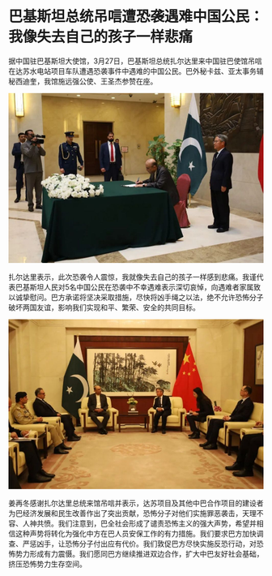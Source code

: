 # 巴基斯坦总统吊唁遭恐袭遇难中国公民：我像失去自己的孩子一样悲痛

据中国驻巴基斯坦大使馆，3月27日，巴基斯坦总统扎尔达里来中国驻巴使馆吊唁在达苏水电站项目车队遭遇恐袭事件中遇难的中国公民。巴外秘卡兹、亚太事务辅秘西迪奎，我馆施远强公使、王圣杰参赞在座。

![9b25b43bbb5a8703de8017ce06e48760.jpg](https://raw.githubusercontent.com/qqhsx/qqnews_image/main/2024/03/27/巴基斯坦总统吊唁遭恐袭遇难中国公民：我像失去自己的孩子一样悲痛/9b25b43bbb5a8703de8017ce06e48760.jpg)

扎尔达里表示，此次恐袭令人震惊，我就像失去自己的孩子一样感到悲痛。我谨代表巴基斯坦人民对5名中国公民在恐袭中不幸遇难表示深切哀悼，向遇难者家属致以诚挚慰问。巴方承诺将坚决采取措施，尽快将凶手绳之以法，绝不允许恐怖分子破坏两国友谊，影响我们实现和平、繁荣、安全的共同目标。

![dab76c9fa5e01b16378ae11b1d259fa3.jpg](https://raw.githubusercontent.com/qqhsx/qqnews_image/main/2024/03/27/巴基斯坦总统吊唁遭恐袭遇难中国公民：我像失去自己的孩子一样悲痛/dab76c9fa5e01b16378ae11b1d259fa3.jpg)

姜再冬感谢扎尔达里总统来馆吊唁并表示，达苏项目及其他中巴合作项目的建设者为巴经济发展和民生改善作出了突出贡献，恐怖分子对他们实施罪恶袭击，天理不容、人神共愤。我们注意到，巴全社会形成了谴责恐怖主义的强大声势，希望并相信这种声势将转化为强化中方在巴人员安保工作的有力措施。我们要求巴方加快调查、严惩凶手，让恐怖分子付出应有代价。我们敦促巴方尽快实施反恐行动，对恐怖势力形成有力震慑。我们愿同巴方继续推进双边合作，扩大中巴友好社会基础，挤压恐怖势力生存空间。

